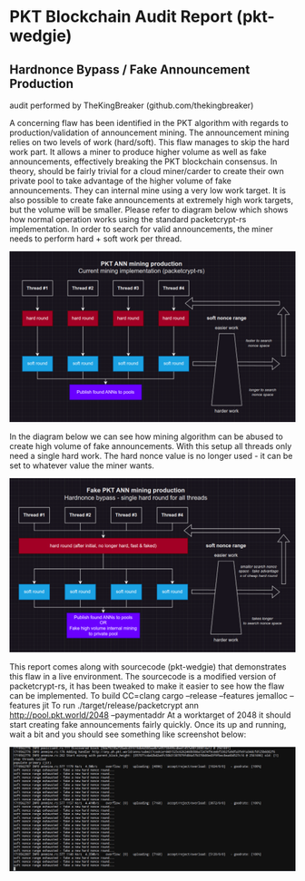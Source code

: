 # PKT Blockchain Audit Report (pkt-wedgie)
## Hardnonce Bypass / Fake Announcement Production
audit performed by TheKingBreaker (github.com/thekingbreaker)

A concerning flaw has been identified in the PKT algorithm with regards to production/validation of announcement
mining. The announcement mining relies on two levels of work (hard/soft). This flaw manages to skip the hard work
part. It allows a miner to produce higher volume as well as fake announcements, effectively breaking the PKT
blockchain consensus. In theory, should be fairly trivial for a cloud miner/carder to create their own private pool to take
advantage of the higher volume of fake announcements. They can internal mine using a very low work target. It is also
possible to create fake announcements at extremely high work targets, but the volume will be smaller.
Please refer to diagram below which shows how normal operation works using the standard packetcrypt-rs
implementation. In order to search for valid announcements, the miner needs to perform hard + soft work per thread.

![Alt text](diag_1.png?raw=true "diagram of announcement mining process")

In the diagram below we can see how mining algorithm can be abused to create high volume of fake
announcements. With this setup all threads only need a single hard work. The hard nonce value is
no longer used - it can be set to whatever value the miner wants.

![Alt text](diag_2.png?raw=true "diagram of announcement mining process using mentioned flaw")

This report comes along with sourcecode (pkt-wedgie) that demonstrates this flaw in a live environment. The
sourcecode is a modified version of packetcrypt-rs, it has been tweaked to make it easier to see how the flaw can be
implemented.
To build
CC=clang cargo –release –features jemalloc –features jit
To run
./target/release/packetcrypt ann http://pool.pkt.world/2048 –paymentaddr <your wallet here>
At a worktarget of 2048 it should start creating fake announcements fairly quickly.
Once its up and running, wait a bit and you should see something like screenshot below:

![Alt text](console_1.png?raw=true "example output of uploading fake annnouncements to pool")

